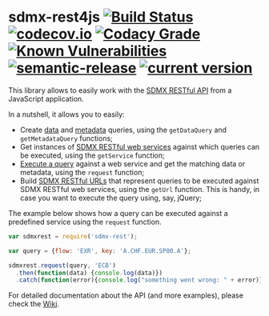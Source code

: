 # sdmx-rest4js [![Build Status](https://travis-ci.org/sosna/sdmx-rest4js.svg?branch=master)](https://travis-ci.org/sosna/sdmx-rest4js) [![codecov.io](https://codecov.io/github/sosna/sdmx-rest4js/coverage.svg?branch=master)](https://codecov.io/github/sosna/sdmx-rest4js?branch=master) [![Codacy Grade](https://api.codacy.com/project/badge/Grade/7adaf82b611d478882ad1471f02b4314)](https://www.codacy.com/project/sosna/sdmx-rest4js/dashboard?utm_source=github.com&amp;utm_medium=referral&amp;utm_content=sosna/sdmx-rest4js&amp;utm_campaign=Badge_Grade_Dashboard) [![Known Vulnerabilities](https://snyk.io/test/github/sosna/sdmx-rest4js/badge.svg?targetFile=package.json)](https://snyk.io/test/github/sosna/sdmx-rest4js?targetFile=package.json)  [![semantic-release](https://img.shields.io/badge/%20%20%F0%9F%93%A6%F0%9F%9A%80-semantic--release-e10079.svg)](https://github.com/semantic-release/semantic-release) [![current version](https://img.shields.io/npm/v/sdmx-rest.svg)](https://www.npmjs.com/package/sdmx-rest)

This library allows to easily work with the [SDMX RESTful API](https://github.com/sdmx-twg/sdmx-rest) from a JavaScript application.

In a nutshell, it allows you to easily:
- Create [data](https://github.com/sosna/sdmx-rest4js/wiki/Data-queries) and [metadata](https://github.com/sosna/sdmx-rest4js/wiki/Metadata-queries) queries, using the `getDataQuery` and `getMetadataQuery` functions;
- Get instances of [SDMX RESTful web services](https://github.com/sosna/sdmx-rest4js/wiki/Services) against which queries can be executed, using the `getService` function;
- [Execute a query](https://github.com/sosna/sdmx-rest4js/wiki/Running-queries) against a web service and get the matching data or metadata, using the `request` function;
- Build [SDMX RESTful URLs](https://github.com/sosna/sdmx-rest4js/wiki/URLs) that represent queries to be executed against SDMX RESTful web services, using the `getUrl` function. This is handy, in case you want to execute the query using, say, jQuery;

The example below shows how a query can be executed against a predefined service using the `request` function.

```JavaScript
var sdmxrest = require('sdmx-rest');

var query = {flow: 'EXR', key: 'A.CHF.EUR.SP00.A'};

sdmxrest.request(query, 'ECB')
  .then(function(data) {console.log(data)})
  .catch(function(error){console.log("something went wrong: " + error)});
```

For detailed documentation about the API (and more examples), please check the [Wiki](https://github.com/sosna/sdmx-rest4js/wiki).
